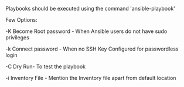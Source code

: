 Playbooks should be executed using the command 'ansible-playbook'

Few Options:

-K  Become Root password - When Ansible users do not have sudo privileges

-k  Connect password - When no SSH Key Configured for passwordless login

-C  Dry Run- To test the playbook

-i  Inventory File - Mention the Inventory file apart from default location
